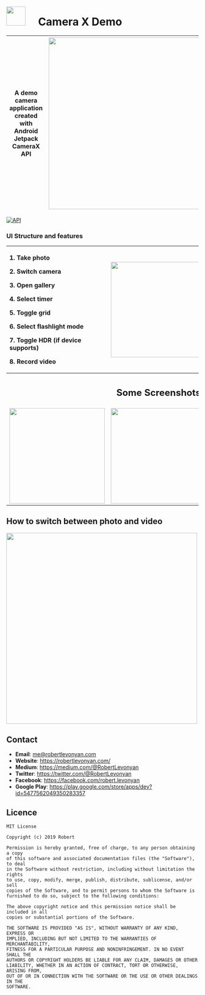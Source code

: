 # <img src="https://github.com/robertlevonyan/CameraXDemo/blob/master/CameraXDemo/app/src/main/ic_launcher-web.png"  width="50" height="50" /> &nbsp;&nbsp;&nbsp; Camera X Demo

|A demo camera application created with Android Jetpack CameraX API|<img src="https://github.com/robertlevonyan/CameraXDemo/blob/master/media/camerax.png"  width="450" />|
|----------------------------------------------------------------------------------------------|-----------|

[![API](https://img.shields.io/badge/API-14%2B-yellow.svg?style=flat-square)](https://android-arsenal.com/api?level=21)

### UI Structure and features 

| <p align="start">1. Take photo </p><p align="start"> 2. Switch camera </p><p align="start"> 3. Open gallery </p><p align="start"> 4. Select timer </p><p align="start"> 5. Toggle grid </p><p align="start"> 6. Select flashlight mode </p><p align="start"> 7. Toggle HDR (if device supports)</p><p align="start">8. Record video </p>|<img src="https://github.com/robertlevonyan/CameraXDemo/blob/master/media/c1.jpg" width="250" />|<img src="https://github.com/robertlevonyan/CameraXDemo/blob/master/media/v1.jpg" width="250" />|
|-----------------------------------|---------------------------------------------|---------------------------------------------------|
||<h2 align="center">Some Screenshots</h2>||
|<img src="https://github.com/robertlevonyan/CameraXDemo/blob/master/media/c2.jpg" width="250" />|<img src="https://github.com/robertlevonyan/CameraXDemo/blob/master/media/c3.jpg" width="250" /> |<img src="https://github.com/robertlevonyan/CameraXDemo/blob/master/media/c4.jpg" width="250" />

## How to switch between photo and video

<img src="https://github.com/robertlevonyan/CameraXDemo/blob/master/media/switch.gif" width="500" />

## Contact

- **Email**: me@robertlevonyan.com
- **Website**: https://robertlevonyan.com/
- **Medium**: https://medium.com/@RobertLevonyan
- **Twitter**: https://twitter.com/@RobertLevonyan
- **Facebook**: https://facebook.com/robert.levonyan
- **Google Play**: https://play.google.com/store/apps/dev?id=5477562049350283357

## Licence

```
MIT License

Copyright (c) 2019 Robert

Permission is hereby granted, free of charge, to any person obtaining a copy
of this software and associated documentation files (the "Software"), to deal
in the Software without restriction, including without limitation the rights
to use, copy, modify, merge, publish, distribute, sublicense, and/or sell
copies of the Software, and to permit persons to whom the Software is
furnished to do so, subject to the following conditions:

The above copyright notice and this permission notice shall be included in all
copies or substantial portions of the Software.

THE SOFTWARE IS PROVIDED "AS IS", WITHOUT WARRANTY OF ANY KIND, EXPRESS OR
IMPLIED, INCLUDING BUT NOT LIMITED TO THE WARRANTIES OF MERCHANTABILITY,
FITNESS FOR A PARTICULAR PURPOSE AND NONINFRINGEMENT. IN NO EVENT SHALL THE
AUTHORS OR COPYRIGHT HOLDERS BE LIABLE FOR ANY CLAIM, DAMAGES OR OTHER
LIABILITY, WHETHER IN AN ACTION OF CONTRACT, TORT OR OTHERWISE, ARISING FROM,
OUT OF OR IN CONNECTION WITH THE SOFTWARE OR THE USE OR OTHER DEALINGS IN THE
SOFTWARE.
```
